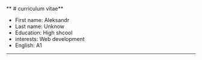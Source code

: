 ** # сurriculum vitae**


* First name: Aleksandr
* Last name: Unknow
* Education: High shcool
* interests: Web development
* English: A1
---





